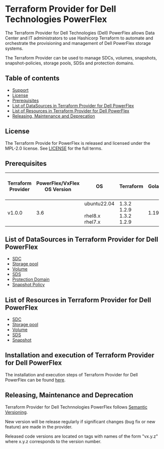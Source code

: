 # Terraform Provider for Dell Technologies PowerFlex

The Terraform Provider for Dell Technologies (Dell) PowerFlex allows Data Center and IT administrators to use Hashicorp Terraform to automate and orchestrate the provisioning and management of Dell PowerFlex storage systems.

The Terraform Provider can be used to manage SDCs, volumes, snapshots, snapshot-policies, storage pools, SDSs and protection domains.

## Table of contents

* [Support](https://github.com/dell/terraform-provider-powerflex/blob/main/docs/SUPPORT.md)
* [License](#license)
* [Prerequisites](#prerequisites)
* [List of DataSources in Terraform Provider for Dell PowerFlex](#list-of-datasources-in-terraform-provider-for-dell-powerflex)
* [List of Resources in Terraform Provider for Dell PowerFlex](#list-of-resources-in-terraform-provider-for-dell-powerflex)
* [Releasing, Maintenance and Deprecation](#releasing-maintenance-and-deprecation)

## License
The Terraform Provide for PowerFlex is released and licensed under the MPL-2.0 license. See [LICENSE](https://github.com/dell/terraform-provider-powerflex/blob/main/LICENSE) for the full terms.

## Prerequisites

| **Terraform Provider** | **PowerFlex/VxFlex OS Version** | **OS** | **Terraform** | **Golang** | **Terraform Plugin Framework version**              |
|---------------------|-----------------------|-------|--------------------|--------------------------|--------------------|
| v1.0.0 | 3.6 | ubuntu22.04 <br> <br> rhel8.x <br> rhel7.x | 1.3.2 <br> 1.2.9 <br> 1.3.2 <br> 1.2.9 <br> | 1.19.x | 1.0.1

## List of DataSources in Terraform Provider for Dell PowerFlex
  * [SDC](https://github.com/dell/terraform-provider-powerflex/blob/main/docs/data-sources/sdc.md)
  * [Storage pool](https://github.com/dell/terraform-provider-powerflex/blob/main/docs/data-sources/storagepool.md)
  * [Volume](https://github.com/dell/terraform-provider-powerflex/blob/main/docs/data-sources/volume.md)
  * [SDS](https://github.com/dell/terraform-provider-powerflex/blob/main/docs/data-sources/sds.md)
  * [Protection Domain](https://github.com/dell/terraform-provider-powerflex/blob/main/docs/data-sources/protection_domain.md)
  * [Snapshot Policy](https://github.com/dell/terraform-provider-powerflex/blob/main/docs/data-sources/protection_domain.md)

## List of Resources in Terraform Provider for Dell PowerFlex
  * [SDC](https://github.com/dell/terraform-provider-powerflex/blob/main/docs/resources/sdc.md)
  * [Storage pool](https://github.com/dell/terraform-provider-powerflex/blob/main/docs/resources/storagepool.md)
  * [Volume](https://github.com/dell/terraform-provider-powerflex/blob/main/docs/resources/volume.md)
  * [SDS](https://github.com/dell/terraform-provider-powerflex/blob/main/docs/resources/sds.md)
  * [Snapshot](https://github.com/dell/terraform-provider-powerflex/blob/main/docs/resources/snapshot.md)

## Installation and execution of Terraform Provider for Dell PowerFlex
The installation and execution steps of Terraform Provider for Dell PowerFlex can be found [here](https://github.com/dell/terraform-provider-powerflex/blob/main/docs/INSTALLATION.md).

## Releasing, Maintenance and Deprecation

Terraform Provider for Dell Technnologies PowerFlex follows [Semantic Versioning](https://semver.org/).

New version will be release regularly if significant changes (bug fix or new feature) are made in the provider.

Released code versions are located on tags with names of the form "vx.y.z" where x.y.z corresponds to the version number.

